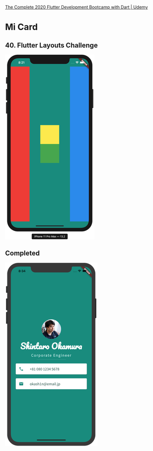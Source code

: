 [The Complete 2020 Flutter Development Bootcamp with Dart \| Udemy](https://www.udemy.com/course/flutter-bootcamp-with-dart/)
# Mi Card

## 40. Flutter Layouts Challenge

![](images/40_Flutter_Layouts_Challenge.png)

## Completed

![](images/mi_card.png)
